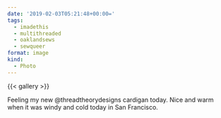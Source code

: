 ```yaml
---
date: '2019-02-03T05:21:48+00:00='
tags:
  - imadethis
  - multithreaded
  - oaklandsews
  - sewqueer
format: image
kind:
  - Photo
---
```

{{< gallery >}}

Feeling my new @threadtheorydesigns cardigan today. Nice and warm when it was windy and cold today in San Francisco.
